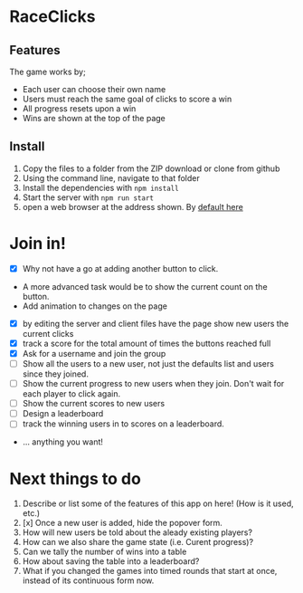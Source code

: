 # RaceClicks

## Features

The game works by;

* Each user can choose their own name
* Users must reach the same goal of clicks to score a win
* All progress resets upon a win
* Wins are shown at the top of the page

## Install

1. Copy the files to a folder from the ZIP download or clone from github 
1. Using the command line, navigate to that folder
1. Install the dependencies with `npm install`
1. Start the server with `npm run start`
1. open a web browser at the address shown. By [default here](http://localhost:3000)

# Join in!

* [x] Why not have a go at adding another button to click.
* A more advanced task would be to show the current count on the button.
* Add animation to changes on the page
* [x] by editing the server and client files have the page show new users the current clicks
* [x] track a score for the total amount of times the buttons reached full
* [x] Ask for a username and join the group
* [ ] Show all the users to a new user, not just the defaults list and users since they joined.
* [ ] Show the current progress to new users when they join. Don't wait for each player to click again.
* [ ] Show the current scores to new users
* [ ] Design a leaderboard
* [ ] track the winning users in to scores on a leaderboard. 
* ... anything you want!

# Next things to do

1. Describe or list some of the features of this app on here! (How is it used, etc.)
1. [x] Once a new user is added, hide the popover form.
1. How will new users be told about the aleady existing players?
1. How can we also share the game state (i.e. Curent progress)?
1. Can we tally the number of wins into a table
1. How about saving the table into a leaderboard?
1. What if you changed the games into timed rounds that start at once, instead of its continuous form now.
